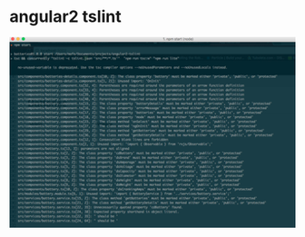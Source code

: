 # angular2 tslint

![term](https://github.com/mafesernaarboleda/angular2-tslint/blob/master/Screen%20Shot%202016-12-30%20at%202.53.19%20PM.png)
